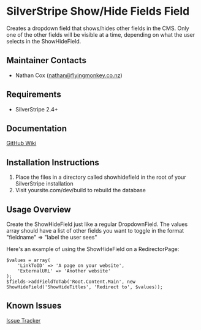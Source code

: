 SilverStripe Show/Hide Fields Field
===================================

Creates a dropdown field that shows/hides other fields in the CMS.  Only one of the other fields will be visible at a time,
depending on what the user selects in the ShowHideField.


Maintainer Contacts
-------------------
* Nathan Cox (<nathan@flyingmonkey.co.nz>)

Requirements
------------
* SilverStripe 2.4+

Documentation
-------------
[GitHub Wiki](https://github.com/nathancox/silverstripe-showhidefield)

Installation Instructions
-------------------------

1. Place the files in a directory called showhidefield in the root of your SilverStripe installation
2. Visit yoursite.com/dev/build to rebuild the database

Usage Overview
--------------

Create the ShowHideField just like a regular DropdownField.  The values array should have a list of other fields you want to toggle in the format "fieldname" => "label the user sees"

Here's an example of using the ShowHideField on a RedirectorPage:

	$values = array(
		'LinkToID' => 'A page on your website',
		'ExternalURL' => 'Another website'
	);
	$fields->addFieldToTab('Root.Content.Main', new ShowHideField('ShowHideTitles', 'Redirect to', $values));



Known Issues
------------
[Issue Tracker](https://github.com/nathancox/silverstripe-showhidefield/issues)